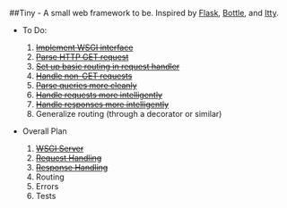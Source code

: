 ##Tiny - A small web framework to be. Inspired by [Flask](https://github.com/mitsuhiko/flask), [Bottle](https://github.com/bottlepy/bottle), and [Itty](https://github.com/toastdriven/itty/).

* To Do:
  1. ~~[Implement WSGI interface](https://github.com/jimjshields/tiny/commit/b41241cb2ca3b97bb86be41b81e23fb6e8c8abad)~~
  2. ~~[Parse HTTP GET request](https://github.com/jimjshields/tiny/commit/de0d595db7e0a8357fc504a6e3f19b2149d81eeb)~~
  3. ~~[Set up basic routing in request handler](https://github.com/jimjshields/tiny/commit/de0d595db7e0a8357fc504a6e3f19b2149d81eeb)~~
  4. ~~[Handle non-GET requests](https://github.com/jimjshields/tiny/commit/6ab7452ae689b0089dce8b9ea9619cc60f29d7c0)~~
  5. ~~[Parse queries more cleanly](https://github.com/jimjshields/tiny/commit/6ab7452ae689b0089dce8b9ea9619cc60f29d7c0)~~
  6. ~~[Handle requests more intelligently](https://github.com/jimjshields/tiny/commit/4e2fab42d38475eda23a68483b69ddda3b78e82b)~~
  7. ~~[Handle responses more intelligently](https://github.com/jimjshields/tiny/commit/4e2fab42d38475eda23a68483b69ddda3b78e82b)~~
  8. Generalize routing (through a decorator or similar)

* Overall Plan
  1. ~~[WSGI Server](https://github.com/jimjshields/tiny/commit/b41241cb2ca3b97bb86be41b81e23fb6e8c8abad)~~
  2. ~~[Request Handling](https://github.com/jimjshields/tiny/commit/4e2fab42d38475eda23a68483b69ddda3b78e82b)~~
  3. ~~[Response Handling](https://github.com/jimjshields/tiny/commit/4e2fab42d38475eda23a68483b69ddda3b78e82b)~~
  4. Routing
  5. Errors
  6. Tests